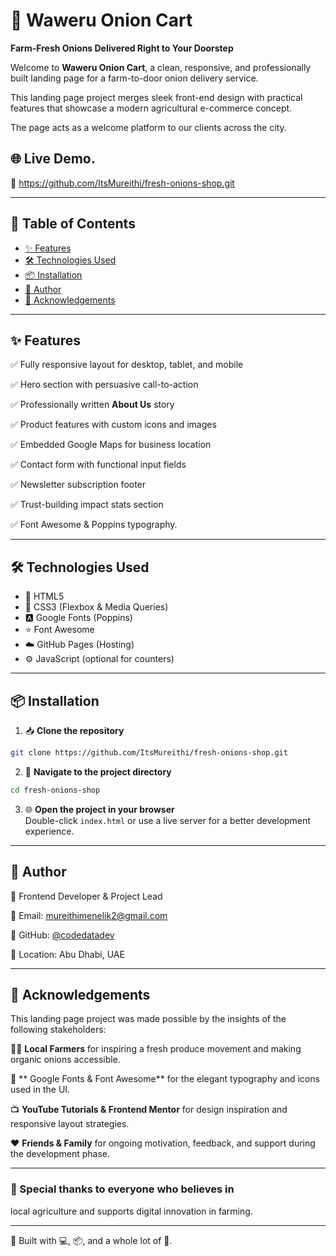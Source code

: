 # 🧅 Waweru Onion Cart

**Farm-Fresh Onions Delivered Right to Your Doorstep**


Welcome to **Waweru Onion Cart**, a clean, responsive, and professionally built landing page for a farm-to-door onion delivery service.

This landing page project merges sleek front-end design with practical features that showcase a modern agricultural e-commerce concept.

The page acts as a welcome platform to our clients across the city.



## 🌐 Live Demo.

🔗 https://github.com/ItsMureithi/fresh-onions-shop.git 

---

## 🧩 Table of Contents

- [✨ Features](#-features)
- [🛠️ Technologies Used](#-technologies-used)
- [📦 Installation](#-installation)
- [👤 Author](#-author)
- [🙏 Acknowledgements](#-acknowledgements)
  

---

## ✨ Features

✅  Fully responsive layout for desktop, tablet, and mobile 

✅  Hero section with persuasive call-to-action  

✅  Professionally written **About Us** story 

✅  Product features with custom icons and images 

✅  Embedded Google Maps for business location 

✅  Contact form with functional input fields 

✅  Newsletter subscription footer  

✅  Trust-building impact stats section 

✅  Font Awesome & Poppins typography.

----

## 🛠️ Technologies Used

- 🧱 HTML5  
- 🎨 CSS3 (Flexbox & Media Queries)  
- 🅰️ Google Fonts (Poppins)  
- ⭐ Font Awesome  
- ☁️ GitHub Pages (Hosting)  
- ⚙️ JavaScript (optional for counters)

---

## 📦 Installation

1. 📥 **Clone the repository**
```bash
git clone https://github.com/ItsMureithi/fresh-onions-shop.git
```

2. 📂 **Navigate to the project directory**
```bash
cd fresh-onions-shop
```

3. 🌐 **Open the project in your browser**  
Double-click `index.html` or use a live server for a better development experience.

---

## 👤 Author

🎯 Frontend Developer & Project Lead  

📧 Email: mureithimenelik2@gmail.com  

🔗 GitHub: [@codedatadev](https://github.com/ItsMureithi) 

📍 Location: Abu Dhabi, UAE  

---

## 🙏 Acknowledgements

This landing page project was made possible by the insights of the following stakeholders:

🧑‍🌾  **Local Farmers** for inspiring a fresh produce movement and making organic onions accessible. 

🎨 ** Google Fonts & Font Awesome** for the elegant typography and icons used in the UI. 

📺 **YouTube Tutorials & Frontend Mentor** for design inspiration and responsive layout strategies. 

❤️ **Friends & Family**  for ongoing motivation, feedback, and support during the development phase.

---


###  🌟 Special thanks to everyone who believes in 

local agriculture and supports digital innovation in farming.

---

🔧 Built with 💻, 📦, and a whole lot of 🧅.
